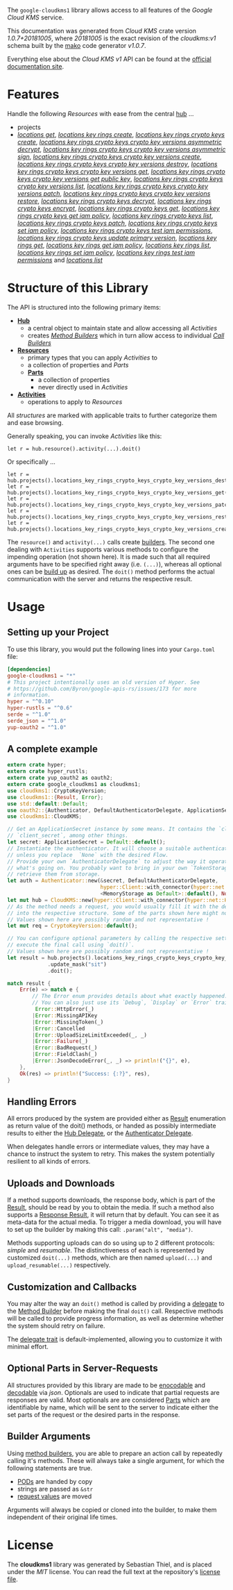 <!---
DO NOT EDIT !
This file was generated automatically from 'src/mako/api/README.md.mako'
DO NOT EDIT !
-->
The `google-cloudkms1` library allows access to all features of the *Google Cloud KMS* service.

This documentation was generated from *Cloud KMS* crate version *1.0.7+20181005*, where *20181005* is the exact revision of the *cloudkms:v1* schema built by the [mako](http://www.makotemplates.org/) code generator *v1.0.7*.

Everything else about the *Cloud KMS* *v1* API can be found at the
[official documentation site](https://cloud.google.com/kms/).
# Features

Handle the following *Resources* with ease from the central [hub](https://docs.rs/google-cloudkms1/1.0.7+20181005/google_cloudkms1/struct.CloudKMS.html) ... 

* projects
 * [*locations get*](https://docs.rs/google-cloudkms1/1.0.7+20181005/google_cloudkms1/struct.ProjectLocationGetCall.html), [*locations key rings create*](https://docs.rs/google-cloudkms1/1.0.7+20181005/google_cloudkms1/struct.ProjectLocationKeyRingCreateCall.html), [*locations key rings crypto keys create*](https://docs.rs/google-cloudkms1/1.0.7+20181005/google_cloudkms1/struct.ProjectLocationKeyRingCryptoKeyCreateCall.html), [*locations key rings crypto keys crypto key versions asymmetric decrypt*](https://docs.rs/google-cloudkms1/1.0.7+20181005/google_cloudkms1/struct.ProjectLocationKeyRingCryptoKeyCryptoKeyVersionAsymmetricDecryptCall.html), [*locations key rings crypto keys crypto key versions asymmetric sign*](https://docs.rs/google-cloudkms1/1.0.7+20181005/google_cloudkms1/struct.ProjectLocationKeyRingCryptoKeyCryptoKeyVersionAsymmetricSignCall.html), [*locations key rings crypto keys crypto key versions create*](https://docs.rs/google-cloudkms1/1.0.7+20181005/google_cloudkms1/struct.ProjectLocationKeyRingCryptoKeyCryptoKeyVersionCreateCall.html), [*locations key rings crypto keys crypto key versions destroy*](https://docs.rs/google-cloudkms1/1.0.7+20181005/google_cloudkms1/struct.ProjectLocationKeyRingCryptoKeyCryptoKeyVersionDestroyCall.html), [*locations key rings crypto keys crypto key versions get*](https://docs.rs/google-cloudkms1/1.0.7+20181005/google_cloudkms1/struct.ProjectLocationKeyRingCryptoKeyCryptoKeyVersionGetCall.html), [*locations key rings crypto keys crypto key versions get public key*](https://docs.rs/google-cloudkms1/1.0.7+20181005/google_cloudkms1/struct.ProjectLocationKeyRingCryptoKeyCryptoKeyVersionGetPublicKeyCall.html), [*locations key rings crypto keys crypto key versions list*](https://docs.rs/google-cloudkms1/1.0.7+20181005/google_cloudkms1/struct.ProjectLocationKeyRingCryptoKeyCryptoKeyVersionListCall.html), [*locations key rings crypto keys crypto key versions patch*](https://docs.rs/google-cloudkms1/1.0.7+20181005/google_cloudkms1/struct.ProjectLocationKeyRingCryptoKeyCryptoKeyVersionPatchCall.html), [*locations key rings crypto keys crypto key versions restore*](https://docs.rs/google-cloudkms1/1.0.7+20181005/google_cloudkms1/struct.ProjectLocationKeyRingCryptoKeyCryptoKeyVersionRestoreCall.html), [*locations key rings crypto keys decrypt*](https://docs.rs/google-cloudkms1/1.0.7+20181005/google_cloudkms1/struct.ProjectLocationKeyRingCryptoKeyDecryptCall.html), [*locations key rings crypto keys encrypt*](https://docs.rs/google-cloudkms1/1.0.7+20181005/google_cloudkms1/struct.ProjectLocationKeyRingCryptoKeyEncryptCall.html), [*locations key rings crypto keys get*](https://docs.rs/google-cloudkms1/1.0.7+20181005/google_cloudkms1/struct.ProjectLocationKeyRingCryptoKeyGetCall.html), [*locations key rings crypto keys get iam policy*](https://docs.rs/google-cloudkms1/1.0.7+20181005/google_cloudkms1/struct.ProjectLocationKeyRingCryptoKeyGetIamPolicyCall.html), [*locations key rings crypto keys list*](https://docs.rs/google-cloudkms1/1.0.7+20181005/google_cloudkms1/struct.ProjectLocationKeyRingCryptoKeyListCall.html), [*locations key rings crypto keys patch*](https://docs.rs/google-cloudkms1/1.0.7+20181005/google_cloudkms1/struct.ProjectLocationKeyRingCryptoKeyPatchCall.html), [*locations key rings crypto keys set iam policy*](https://docs.rs/google-cloudkms1/1.0.7+20181005/google_cloudkms1/struct.ProjectLocationKeyRingCryptoKeySetIamPolicyCall.html), [*locations key rings crypto keys test iam permissions*](https://docs.rs/google-cloudkms1/1.0.7+20181005/google_cloudkms1/struct.ProjectLocationKeyRingCryptoKeyTestIamPermissionCall.html), [*locations key rings crypto keys update primary version*](https://docs.rs/google-cloudkms1/1.0.7+20181005/google_cloudkms1/struct.ProjectLocationKeyRingCryptoKeyUpdatePrimaryVersionCall.html), [*locations key rings get*](https://docs.rs/google-cloudkms1/1.0.7+20181005/google_cloudkms1/struct.ProjectLocationKeyRingGetCall.html), [*locations key rings get iam policy*](https://docs.rs/google-cloudkms1/1.0.7+20181005/google_cloudkms1/struct.ProjectLocationKeyRingGetIamPolicyCall.html), [*locations key rings list*](https://docs.rs/google-cloudkms1/1.0.7+20181005/google_cloudkms1/struct.ProjectLocationKeyRingListCall.html), [*locations key rings set iam policy*](https://docs.rs/google-cloudkms1/1.0.7+20181005/google_cloudkms1/struct.ProjectLocationKeyRingSetIamPolicyCall.html), [*locations key rings test iam permissions*](https://docs.rs/google-cloudkms1/1.0.7+20181005/google_cloudkms1/struct.ProjectLocationKeyRingTestIamPermissionCall.html) and [*locations list*](https://docs.rs/google-cloudkms1/1.0.7+20181005/google_cloudkms1/struct.ProjectLocationListCall.html)




# Structure of this Library

The API is structured into the following primary items:

* **[Hub](https://docs.rs/google-cloudkms1/1.0.7+20181005/google_cloudkms1/struct.CloudKMS.html)**
    * a central object to maintain state and allow accessing all *Activities*
    * creates [*Method Builders*](https://docs.rs/google-cloudkms1/1.0.7+20181005/google_cloudkms1/trait.MethodsBuilder.html) which in turn
      allow access to individual [*Call Builders*](https://docs.rs/google-cloudkms1/1.0.7+20181005/google_cloudkms1/trait.CallBuilder.html)
* **[Resources](https://docs.rs/google-cloudkms1/1.0.7+20181005/google_cloudkms1/trait.Resource.html)**
    * primary types that you can apply *Activities* to
    * a collection of properties and *Parts*
    * **[Parts](https://docs.rs/google-cloudkms1/1.0.7+20181005/google_cloudkms1/trait.Part.html)**
        * a collection of properties
        * never directly used in *Activities*
* **[Activities](https://docs.rs/google-cloudkms1/1.0.7+20181005/google_cloudkms1/trait.CallBuilder.html)**
    * operations to apply to *Resources*

All *structures* are marked with applicable traits to further categorize them and ease browsing.

Generally speaking, you can invoke *Activities* like this:

```Rust,ignore
let r = hub.resource().activity(...).doit()
```

Or specifically ...

```ignore
let r = hub.projects().locations_key_rings_crypto_keys_crypto_key_versions_destroy(...).doit()
let r = hub.projects().locations_key_rings_crypto_keys_crypto_key_versions_get(...).doit()
let r = hub.projects().locations_key_rings_crypto_keys_crypto_key_versions_patch(...).doit()
let r = hub.projects().locations_key_rings_crypto_keys_crypto_key_versions_restore(...).doit()
let r = hub.projects().locations_key_rings_crypto_keys_crypto_key_versions_create(...).doit()
```

The `resource()` and `activity(...)` calls create [builders][builder-pattern]. The second one dealing with `Activities` 
supports various methods to configure the impending operation (not shown here). It is made such that all required arguments have to be 
specified right away (i.e. `(...)`), whereas all optional ones can be [build up][builder-pattern] as desired.
The `doit()` method performs the actual communication with the server and returns the respective result.

# Usage

## Setting up your Project

To use this library, you would put the following lines into your `Cargo.toml` file:

```toml
[dependencies]
google-cloudkms1 = "*"
# This project intentionally uses an old version of Hyper. See
# https://github.com/Byron/google-apis-rs/issues/173 for more
# information.
hyper = "^0.10"
hyper-rustls = "^0.6"
serde = "^1.0"
serde_json = "^1.0"
yup-oauth2 = "^1.0"
```

## A complete example

```Rust
extern crate hyper;
extern crate hyper_rustls;
extern crate yup_oauth2 as oauth2;
extern crate google_cloudkms1 as cloudkms1;
use cloudkms1::CryptoKeyVersion;
use cloudkms1::{Result, Error};
use std::default::Default;
use oauth2::{Authenticator, DefaultAuthenticatorDelegate, ApplicationSecret, MemoryStorage};
use cloudkms1::CloudKMS;

// Get an ApplicationSecret instance by some means. It contains the `client_id` and 
// `client_secret`, among other things.
let secret: ApplicationSecret = Default::default();
// Instantiate the authenticator. It will choose a suitable authentication flow for you, 
// unless you replace  `None` with the desired Flow.
// Provide your own `AuthenticatorDelegate` to adjust the way it operates and get feedback about 
// what's going on. You probably want to bring in your own `TokenStorage` to persist tokens and
// retrieve them from storage.
let auth = Authenticator::new(&secret, DefaultAuthenticatorDelegate,
                              hyper::Client::with_connector(hyper::net::HttpsConnector::new(hyper_rustls::TlsClient::new())),
                              <MemoryStorage as Default>::default(), None);
let mut hub = CloudKMS::new(hyper::Client::with_connector(hyper::net::HttpsConnector::new(hyper_rustls::TlsClient::new())), auth);
// As the method needs a request, you would usually fill it with the desired information
// into the respective structure. Some of the parts shown here might not be applicable !
// Values shown here are possibly random and not representative !
let mut req = CryptoKeyVersion::default();

// You can configure optional parameters by calling the respective setters at will, and
// execute the final call using `doit()`.
// Values shown here are possibly random and not representative !
let result = hub.projects().locations_key_rings_crypto_keys_crypto_key_versions_patch(req, "name")
             .update_mask("sit")
             .doit();

match result {
    Err(e) => match e {
        // The Error enum provides details about what exactly happened.
        // You can also just use its `Debug`, `Display` or `Error` traits
         Error::HttpError(_)
        |Error::MissingAPIKey
        |Error::MissingToken(_)
        |Error::Cancelled
        |Error::UploadSizeLimitExceeded(_, _)
        |Error::Failure(_)
        |Error::BadRequest(_)
        |Error::FieldClash(_)
        |Error::JsonDecodeError(_, _) => println!("{}", e),
    },
    Ok(res) => println!("Success: {:?}", res),
}

```
## Handling Errors

All errors produced by the system are provided either as [Result](https://docs.rs/google-cloudkms1/1.0.7+20181005/google_cloudkms1/enum.Result.html) enumeration as return value of 
the doit() methods, or handed as possibly intermediate results to either the 
[Hub Delegate](https://docs.rs/google-cloudkms1/1.0.7+20181005/google_cloudkms1/trait.Delegate.html), or the [Authenticator Delegate](https://docs.rs/yup-oauth2/*/yup_oauth2/trait.AuthenticatorDelegate.html).

When delegates handle errors or intermediate values, they may have a chance to instruct the system to retry. This 
makes the system potentially resilient to all kinds of errors.

## Uploads and Downloads
If a method supports downloads, the response body, which is part of the [Result](https://docs.rs/google-cloudkms1/1.0.7+20181005/google_cloudkms1/enum.Result.html), should be
read by you to obtain the media.
If such a method also supports a [Response Result](https://docs.rs/google-cloudkms1/1.0.7+20181005/google_cloudkms1/trait.ResponseResult.html), it will return that by default.
You can see it as meta-data for the actual media. To trigger a media download, you will have to set up the builder by making
this call: `.param("alt", "media")`.

Methods supporting uploads can do so using up to 2 different protocols: 
*simple* and *resumable*. The distinctiveness of each is represented by customized 
`doit(...)` methods, which are then named `upload(...)` and `upload_resumable(...)` respectively.

## Customization and Callbacks

You may alter the way an `doit()` method is called by providing a [delegate](https://docs.rs/google-cloudkms1/1.0.7+20181005/google_cloudkms1/trait.Delegate.html) to the 
[Method Builder](https://docs.rs/google-cloudkms1/1.0.7+20181005/google_cloudkms1/trait.CallBuilder.html) before making the final `doit()` call. 
Respective methods will be called to provide progress information, as well as determine whether the system should 
retry on failure.

The [delegate trait](https://docs.rs/google-cloudkms1/1.0.7+20181005/google_cloudkms1/trait.Delegate.html) is default-implemented, allowing you to customize it with minimal effort.

## Optional Parts in Server-Requests

All structures provided by this library are made to be [enocodable](https://docs.rs/google-cloudkms1/1.0.7+20181005/google_cloudkms1/trait.RequestValue.html) and 
[decodable](https://docs.rs/google-cloudkms1/1.0.7+20181005/google_cloudkms1/trait.ResponseResult.html) via *json*. Optionals are used to indicate that partial requests are responses 
are valid.
Most optionals are are considered [Parts](https://docs.rs/google-cloudkms1/1.0.7+20181005/google_cloudkms1/trait.Part.html) which are identifiable by name, which will be sent to 
the server to indicate either the set parts of the request or the desired parts in the response.

## Builder Arguments

Using [method builders](https://docs.rs/google-cloudkms1/1.0.7+20181005/google_cloudkms1/trait.CallBuilder.html), you are able to prepare an action call by repeatedly calling it's methods.
These will always take a single argument, for which the following statements are true.

* [PODs][wiki-pod] are handed by copy
* strings are passed as `&str`
* [request values](https://docs.rs/google-cloudkms1/1.0.7+20181005/google_cloudkms1/trait.RequestValue.html) are moved

Arguments will always be copied or cloned into the builder, to make them independent of their original life times.

[wiki-pod]: http://en.wikipedia.org/wiki/Plain_old_data_structure
[builder-pattern]: http://en.wikipedia.org/wiki/Builder_pattern
[google-go-api]: https://github.com/google/google-api-go-client

# License
The **cloudkms1** library was generated by Sebastian Thiel, and is placed 
under the *MIT* license.
You can read the full text at the repository's [license file][repo-license].

[repo-license]: https://github.com/Byron/google-apis-rsblob/master/LICENSE.md
